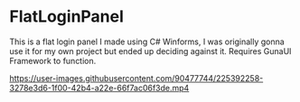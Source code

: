 # FlatLoginPanel
This is a flat login panel I made using C# Winforms, 
I was originally gonna use it for my own project but ended up deciding against it. 
Requires GunaUI Framework to function.



https://user-images.githubusercontent.com/90477744/225392258-3278e3d6-1f00-42b4-a22e-66f7ac06f3de.mp4

